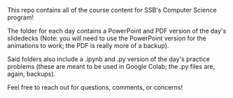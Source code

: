 This repo contains all of the course content for SSB's Computer Science program!

The folder for each day contains a PowerPoint and PDF version of the day's slidedecks (Note: you will need to use the PowerPoint version for the animations to work; the PDF is really more of a backup).

Said folders also include a .ipynb and .py version of the day's practice problems (these are meant to be used in Google Colab; the .py files are, again, backups).

Feel free to reach out for questions, comments, or concerns!

